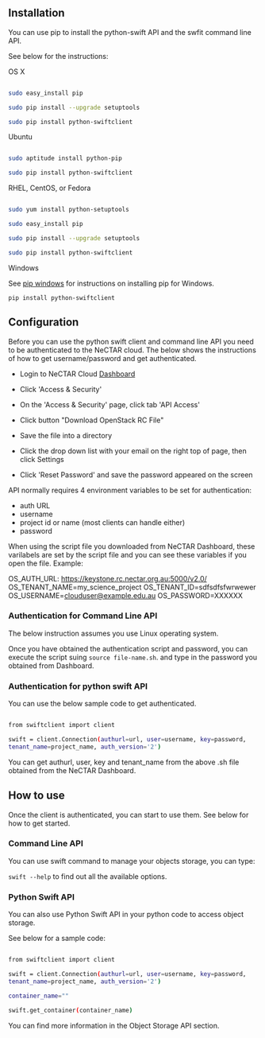 ## Installation

You can use pip to install the python-swift API and the swfit command line API.

See below for the instructions:

OS X


```bash

sudo easy_install pip

sudo pip install --upgrade setuptools

sudo pip install python-swiftclient

```


Ubuntu


```bash

sudo aptitude install python-pip

sudo pip install python-swiftclient

```


RHEL, CentOS, or Fedora


```bash

sudo yum install python-setuptools

sudo easy_install pip

sudo pip install --upgrade setuptools

sudo pip install python-swiftclient

```


Windows

See [pip windows][pip windows] for instructions on installing pip for Windows.

```
pip install python-swiftclient
```

[pip windows]: http://docs.python-guide.org/en/latest/starting/install/win.html#distribute-pip


## Configuration

Before you can use the python swift client and command line API you need to be
authenticated to the NeCTAR cloud. The below shows the instructions of how to
get username/password and get authenticated.

- Login to NeCTAR Cloud [Dashboard][dashboard]

- Click 'Access & Security'

- On the 'Access & Security' page, click tab 'API Access'

- Click button "Download OpenStack RC File"

- Save the file into a directory

- Click the drop down list with your email on the right top of page, then click
 Settings

- Click 'Reset Password' and save the password appeared on the screen


API normally requires 4 environment variables to be set for authentication:

- auth URL
- username
- project id or name (most clients can handle either)
- password

When using the script file you downloaded from NeCTAR Dashboard, these
varilabels are set by the script file and you can see these variables
if you open the file. Example:

OS_AUTH_URL: https://keystone.rc.nectar.org.au:5000/v2.0/
OS_TENANT_NAME=my_science_project
OS_TENANT_ID=sdfsdfsfwrwewer
OS_USERNAME=clouduser@example.edu.au
OS_PASSWORD=XXXXXX


### Authentication for Command Line API

The below instruction assumes you use Linux operating system.

Once you have obtained the authentication script and password, you can execute
the script suing ``` source file-name.sh ```. and type in the password you
obtained from Dashboard.

### Authentication for python swift API

You can use the below sample code to get authenticated. 


```bash

from swiftclient import client

swift = client.Connection(authurl=url, user=username, key=password,
tenant_name=project_name, auth_version='2')

```


You can get authurl, user, key and tenant_name from the above .sh file obtained
from the NeCTAR Dashboard.

## How to use

Once the client is authenticated, you can start to use them. See below for how
to get started.

### Command Line API

You can use swift command to manage your objects storage, you can type:

``` swift --help ``` to find out all the available options.

### Python Swift API

You can also use Python Swift API in your python code to access object storage.

See below for a sample code:


```bash

from swiftclient import client

swift = client.Connection(authurl=url, user=username, key=password,
tenant_name=project_name, auth_version='2')

container_name=""

swift.get_container(container_name)

```


You can find more information in the Object Storage API section. 


[dashboard]: https://dashboard.rc.nectar.org.au